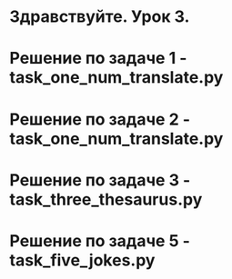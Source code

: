 # Здравствуйте. Урок 3. 
# Решение по задаче 1 - task_one_num_translate.py
# Решение по задаче 2 - task_one_num_translate.py
# Решение по задаче 3 - task_three_thesaurus.py
# Решение по задаче 5 - task_five_jokes.py



